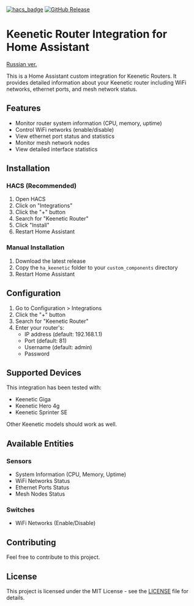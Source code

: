 [![hacs_badge](https://img.shields.io/badge/HACS-Default-orange.svg)](https://github.com/hacs/integration)
[![GitHub Release](https://img.shields.io/github/v/release/akinin/ha_keenetic?style=flat&color=%23A349A4)](https://github.com/akinin/ha_keenetic)
# Keenetic Router Integration for Home Assistant
[Russian ver.](README_RU.md)

This is a Home Assistant custom integration for Keenetic Routers. It provides detailed information about your Keenetic router including WiFi networks, ethernet ports, and mesh network status.

## Features

- Monitor router system information (CPU, memory, uptime)
- Control WiFi networks (enable/disable)
- View ethernet port status and statistics
- Monitor mesh network nodes
- View detailed interface statistics

## Installation

### HACS (Recommended)

1. Open HACS
2. Click on "Integrations"
3. Click the "+" button
4. Search for "Keenetic Router"
5. Click "Install"
6. Restart Home Assistant

### Manual Installation

1. Download the latest release
2. Copy the `ha_keenetic` folder to your `custom_components` directory
3. Restart Home Assistant

## Configuration

1. Go to Configuration > Integrations
2. Click the "+" button
3. Search for "Keenetic Router"
4. Enter your router's:
   - IP address (default: 192.168.1.1)
   - Port (default: 81)
   - Username (default: admin)
   - Password

## Supported Devices

This integration has been tested with:
- Keenetic Giga
- Keenetic Hero 4g
- Keenetic Sprinter SE

Other Keenetic models should work as well.

## Available Entities

### Sensors
- System Information (CPU, Memory, Uptime)
- WiFi Networks Status
- Ethernet Ports Status
- Mesh Nodes Status

### Switches
- WiFi Networks (Enable/Disable)

## Contributing

Feel free to contribute to this project.

## License

This project is licensed under the MIT License - see the [LICENSE](LICENSE) file for details.
